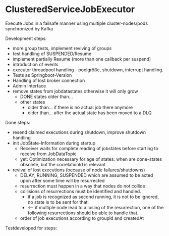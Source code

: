 # ClusteredServiceJobExecutor
Execute Jobs in a failsafe manner using multiple cluster-nodes/pods synchronized by Kafka

Development steps:




* more group tests, implement reviving of groups
* test handling of SUSPENDED/Resume
* implement partially Resume (more than one callback per suspend)
* introduction of events
* executor threadpool handling - poolgröße, shutdown, interrupt handling.
* Tests as Springboot-Version
* Handling of lost broker connection
* Admin Interface
* remove states from jobdatastates otherwise it will only grow
  * DONE states older than...
  * other states 
    * older than... if there is no actual job there anymore
    * older than... after the actual state has been moved to a DLQ


Done steps:
* resend claimed executions during shutdown, improve shutdown handling
* init JobState-Information during startup
  * Receiver waits for complete reading of jobstates before starting to receive from JobDataTopic
  * yet: Optimization necessary for age of states: when are done-states obsolete, but the correlationId is relevant
* revival of lost executions (because of node failures/shutdowns)
  * DELAY, RUNNING, SUSPENDED which are assumed to be acted upon after some time will be resurrected
  * resurrection must happen in a way that nodes do not collide
  * collisions of resurrections must be identified and handled.
    * if a job is recognized as second running, it is not to be ignored, no state is to be sent for that.
    * <-- if multiple node lead to a losing of the resurrection, one of the following resurrections should be able to handle that.
  * order of job executions according to groupId and createdAt

Testdeveloped for steps:

